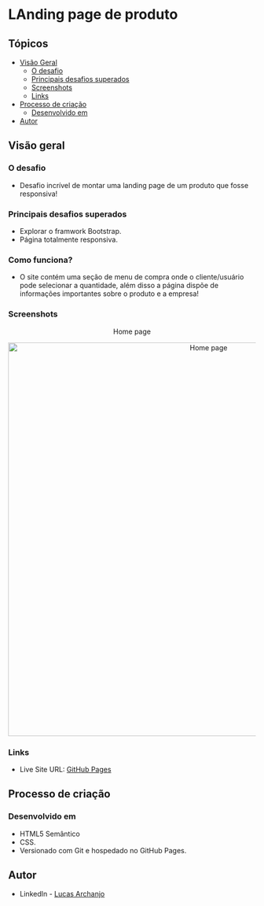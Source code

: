 # LAnding page de produto 

## Tópicos

- [Visão Geral](#visão-geral)
  - [O desafio](#o-desafio)
  - [Principais desafios superados](#principais-desafios-superados)
  - [Screenshots](#screenshots)
  - [Links](#links)
- [Processo de criação](#processo-de-criação)
  - [Desenvolvido em](#desenvolvido-em)
- [Autor](#autor)

## Visão geral

### O desafio

- Desafio incrível de montar uma landing page de um produto que fosse responsiva!

### Principais desafios superados

- Explorar o framwork Bootstrap.
- Página totalmente responsiva.

### Como funciona?

- O site contém uma seção de menu de compra onde o cliente/usuário pode selecionar a quantidade, além disso a página dispõe de informações importantes sobre o produto e a empresa!

### Screenshots

<p align="center"> Home page </p>
<p align="center">
  <img align="center" src="https://github.com/Lucasarkh/product-LP/blob/main/assets/screenshots/home%20page.png" width="800" title="Home page">
</p>


### Links

- Live Site URL: [GitHub Pages](https://lucasarkh.github.io/product-LP/)

## Processo de criação

### Desenvolvido em

- HTML5 Semântico
- CSS.
- Versionado com Git e hospedado no GitHub Pages.

## Autor

- LinkedIn - [Lucas Archanjo](https://www.linkedin.com/in/lucasarkh)
